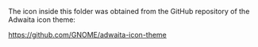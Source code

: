 The icon inside this folder was obtained from the GitHub repository of the Adwaita icon theme:

https://github.com/GNOME/adwaita-icon-theme
